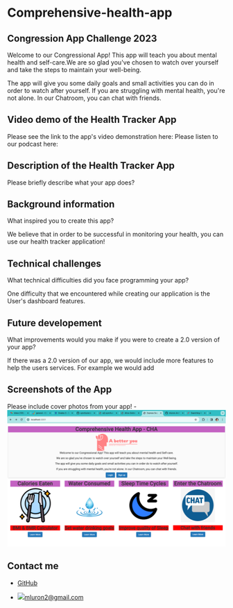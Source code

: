 # Comprehensive-health-app
## Congression App Challenge 2023
<p>Welcome to our Congressional App! This app will teach you about mental health and self-care.We are so glad you've chosen to watch over yourself and take the steps to maintain your well-being.</p>
<p>The app will give you some daily goals and small activities you can do in order to watch after yourself. If you are struggling with mental health, you're not alone. In our Chatroom, you can chat with friends.</p>

## Video demo of the Health Tracker App
Please see the link to the app's video demonstration here:
Please listen to our podcast here:

## Description of the Health Tracker App
Please briefly describe what your app does?



## Background information
What inspired you to create this app?

We believe that in order to be successful in monitoring your health, you can use our health tracker application!

## Technical challenges
What technical difficulties did you face programming your app?

One difficulty that we encountered while creating our application is the User's dashboard features. 


## Future developement
What improvements would you make if you were to create a 2.0 version of your app? 

If there was a 2.0 version of our app, we would include more features to help the users services. For example we would add 

## Screenshots of the App
Please include cover photos from your app!
-![Screenshot](./App/public/assets/images/Screen-shot.png)

## Contact me
- [GitHub](https://github.com/mluron-ArxFjs)

- ![](https://img.shields.io/badge/Gmail-D14836?style=for-the-badge&logo=gmail&logoColor=white)mluron2@gmail.com
